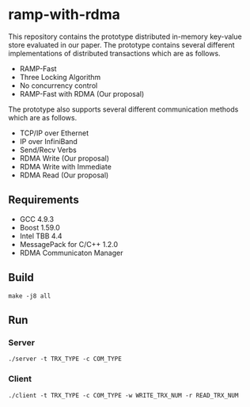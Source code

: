# ramp-with-rdma
This repository contains the prototype distributed in-memory key-value store evaluated in our paper. 
The prototype contains several different implementations of distributed transactions which are as follows.
- RAMP-Fast
- Three Locking Algorithm
- No concurrency control
- RAMP-Fast with RDMA (Our proposal)

The prototype also supports several different communication methods which are as follows.
- TCP/IP over Ethernet
- IP over InfiniBand
- Send/Recv Verbs
- RDMA Write (Our proposal)
- RDMA Write with Immediate 
- RDMA Read (Our proposal)

## Requirements
- GCC 4.9.3
- Boost 1.59.0
- Intel TBB 4.4
- MessagePack for C/C++ 1.2.0
- RDMA Communicaton Manager

## Build
`make -j8 all`

## Run
### Server
`./server -t TRX_TYPE -c COM_TYPE`

### Client
`./client -t TRX_TYPE -c COM_TYPE -w WRITE_TRX_NUM -r READ_TRX_NUM`